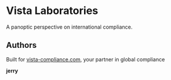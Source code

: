 # Vista Laboratories
A panoptic perspective on international compliance.

## Authors

Built for [vista-compliance.com](vista-compliance.com), your partner in global compliance

**jerry**


